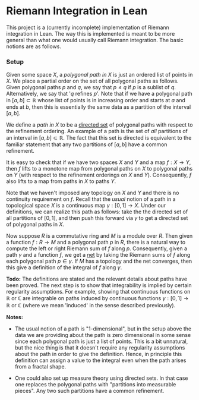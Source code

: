 # Riemann Integration in Lean

This project is a (currently incomplete) implementation of Riemann integration in Lean. The way this is implemented is meant to be more general than what one would usually call Riemann integration. The basic notions are as follows.

### Setup

Given some space $X$, a *polygonal path in* $X$ is just an ordered list of points in $X$. We place a partial order on the set of all polygonal paths as follows. Given polygonal paths $p$ and $q$, we say that $p\leq q$ if $p$ is a sublist of $q$. Alternatively, we say that '$q$ refines $p$'. Note that if we have a polygonal path in $[a,b] \subset \mathbb{R}$ whose list of points is in increasing order and starts at $a$ and ends at $b$, then this is essentially the same data as a partition of the interval $[a,b]$.

We define a *path in* $X$ to be a [directed set](https://en.wikipedia.org/wiki/Directed_set) of polygonal paths with respect to the refinement ordering. An example of a path is the set of *all* partitions of an interval in $[a,b] \subset \mathbb{R}$. The fact that this set is directed is equivalent to the familiar statement that any two partitions of $[a,b]$ have a common refinement.


It is easy to check that if we have two spaces $X$ and $Y$ and a map $f : X\to Y$, then $f$ lifts to a monotone map from polygonal paths on $X$ to polygonal paths on $Y$ (with respect to the refinement orderings on $X$ and $Y$). Consequently, $f$ also lifts to a map from paths in $X$ to paths $Y.$

Note that we haven't imposed any topology on $X$ and $Y$ and there is no continuity requirement on $f$. Recall that the *usual* notion of a path in a topological space $X$ is a continuous map $\gamma : [0,1]\to X$. Under our definitions, we can realize this path as follows: take the the directed set of all partitions of $[0,1]$, and then push this forward via $\gamma$ to get a directed set of polygonal paths in $X.$

Now suppose $R$ is a commutative ring and $M$ is a module over $R$. Then given a function $f : R \to M$ and a polygonal path $p$ in $R$, there is a natural way to compute the left or right Riemann sum of $f$ along $p$. Consequently, given a path $\gamma$ and a function $f$, we get a [net](https://en.wikipedia.org/wiki/Net_(mathematics)) by taking the Riemann sums of $f$ along each polygonal path $p \in \gamma$. If $M$ has a topology and the net converges, then this give a definition of the integral of $f$ along $\gamma$.

**Todo:** The definitions are stated and the relevant details about paths have been proved. The next step is to show that integrability is implied by certain regularity assumptions. For example, showing that continuous functions on $\mathbb{R}$ or $\mathbb{C}$ are integrable on paths induced by continuous functions $\gamma : [0,1] \to \mathbb{R}$ or $\mathbb{C}$ (where  we mean 'induced' in the sense described previously).

**Notes:**

* The usual notion of a path is "1-dimensional", but in the setup above the data we are providing about the path is zero dimensional in some sense since each polygonal path is just a list of points. This is a bit unnatural, but the nice thing is that it doesn't require any regularity assumptions about the path in order to give the definition. Hence, in principle this definition can assign a value to the integral even when the path arises from a fractal shape.

* One could also set up measure theory using directed sets. In that case one replaces the polygonal paths with "partitions into measurable pieces". Any two such partitions have a common refinement.



